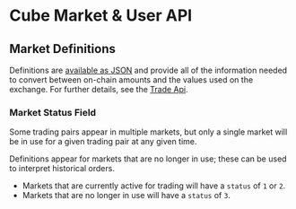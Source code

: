 # Cube Market & User API

## Market Definitions

Definitions are [available as JSON](https://api.cube.exchange/ir/v0/markets)
and provide all of the information needed to convert between on-chain amounts
and the values used on the exchange.  For further details, see the [Trade Api](trade-api.md).

### Market Status Field

Some trading pairs appear in multiple markets,
but only a single market will be in use
for a given trading pair at any given time.

Definitions appear for markets that are no longer in use; these can be used to interpret historical orders.

- Markets that are currently active for trading will have a `status` of `1` or `2`.
- Markets that are no longer in use will have a `status` of `3`.

